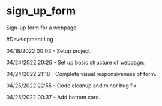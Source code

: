 # sign_up_form

Sign-up form for a webpage.

#Development Log

04/18/2022 00:03 - Setup project.

04/24/2022 20:26 - Set up basic structure of webpage.

04/24/2022 21:18 - Complete visual responsiveness of form.

04/25/2022 22:55 - Code cleanup and minor bug fix.

04/25/2022 00:37 - Add bottom card.